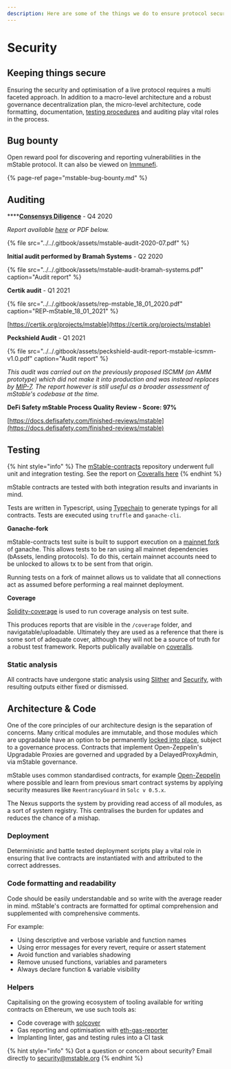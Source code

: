 ```yaml
---
description: Here are some of the things we do to ensure protocol security
---
```


# Security

## Keeping things secure

Ensuring the security and optimisation of a live protocol requires a multi faceted approach. In addition to a macro-level architecture and a robust governance decentralization plan, the micro-level architecture, code formatting, documentation, [testing procedures](./#testing) and auditing play vital roles in the process.

## Bug bounty

Open reward pool for discovering and reporting vulnerabilities in the mStable protocol. It can also be viewed on [Immunefi](https://immunefi.com/bounty/mstable/).

{% page-ref page="mstable-bug-bounty.md" %}

## Auditing

\*\*\*\*[**Consensys Diligence**](https://diligence.consensys.net/) - Q4 2020

_Report available_ [_here_](https://diligence.consensys.net/audits/2020/07/mstable-1.1/) _or PDF below._

{% file src="../../.gitbook/assets/mstable-audit-2020-07.pdf" %}

**Initial audit performed by Bramah Systems** - Q2 2020

{% file src="../../.gitbook/assets/mstable-audit-bramah-systems.pdf" caption="Audit report" %}

**Certik audit** - Q1 2021

{% file src="../../.gitbook/assets/rep-mstable\_18\_01\_2020.pdf" caption="REP-mStable\_18\_01\_2021" %}

[https://certik.org/projects/mstable](https://certik.org/projects/mstable)

**Peckshield Audit** - Q1 2021

{% file src="../../.gitbook/assets/peckshield-audit-report-mstable-icsmm-v1.0.pdf" caption="Audit report" %}

_This audit was carried out on the previously proposed ISCMM \(an AMM prototype\) which did not make it into production and was instead replaces by_ [_MIP-7_](https://forum.mstable.org/t/mip-7-masset-amm-with-feeders/344)_. The report however is still useful as a broader assessment of mStable's codebase at the time._

**DeFi Safety mStable Process Quality Review - Score: 97%**

[https://docs.defisafety.com/finished-reviews/mstable](https://docs.defisafety.com/finished-reviews/mstable)

## Testing

{% hint style="info" %}
The [mStable-contracts](https://github.com/mstable/mstable-contracts) repository underwent full unit and integration testing. See the report on [Coveralls here](https://coveralls.io/github/mstable/mStable-contracts)
{% endhint %}

mStable contracts are tested with both integration results and invariants in mind.

Tests are written in Typescript, using [Typechain](https://github.com/ethereum-ts/TypeChain) to generate typings for all contracts. Tests are executed using `truffle` and `ganache-cli`.

**Ganache-fork**

mStable-contracts test suite is built to support execution on a [mainnet fork](https://medium.com/ethereum-grid/forking-ethereum-mainnet-mint-your-own-dai-d8b62a82b3f7) of ganache. This allows tests to be ran using all mainnet dependencies \(bAssets, lending protocols\). To do this, certain mainnet accounts need to be unlocked to allows tx to be sent from that origin.

Running tests on a fork of mainnet allows us to validate that all connections act as assumed before performing a real mainnet deployment.

**Coverage**

[Solidity-coverage](https://github.com/sc-forks/solidity-coverage) is used to run coverage analysis on test suite.

This produces reports that are visible in the `/coverage` folder, and navigatable/uploadable. Ultimately they are used as a reference that there is some sort of adequate cover, although they will not be a source of truth for a robust test framework. Reports publically available on [coveralls](https://coveralls.io/github/mstable/mStable-contracts).

### Static analysis

All contracts have undergone static analysis using [Slither](https://github.com/crytic/slither) and [Securify](https://securify.chainsecurity.com/), with resulting outputs either fixed or dismissed.

## Architecture & Code

One of the core principles of our architecture design is the separation of concerns. Many critical modules are immutable, and those modules which are upgradable have an option to be permanently [locked into place](https://app.gitbook.com/@mstable/s/mstable/~/drafts/-M-OWaaE9NNL_1dZ2XvI/protocol/architecture#locking-modules), subject to a governance process. Contracts that implement Open-Zeppelin's Upgradable Proxies are governed and upgraded by a DelayedProxyAdmin, via mStable governance.

mStable uses common standardised contracts, for example [Open-Zeppelin](https://openzeppelin.com/contracts/) where possible and learn from previous smart contract systems by applying security measures like `ReentrancyGuard` in `Solc v 0.5.x`. 

The Nexus supports the system by providing read access of all modules, as a sort of system registry. This centralises the burden for updates and reduces the chance of a mishap.  

### **Deployment**

Deterministic and battle tested deployment scripts play a vital role in ensuring that live contracts are instantiated with and attributed to the correct addresses.

### Code formatting and readability

Code should be easily understandable and so write with the average reader in mind. mStable's contracts are formatted for optimal comprehension and supplemented with comprehensive comments.

For example:

* Using descriptive and verbose variable and function names
* Using error messages for every revert, require or assert statement
* Avoid function and variables shadowing
* Remove unused functions, variables and parameters
* Always declare function & variable visibility

### Helpers

Capitalising on the growing ecosystem of tooling available for writing contracts on Ethereum, we use such tools as:

* Code coverage with [solcover](https://github.com/sc-forks/solidity-coverage)
* Gas reporting and optimisation with [eth-gas-reporter](https://www.npmjs.com/package/eth-gas-reporter)
* Implanting linter, gas and testing rules into a CI task

{% hint style="info" %}
Got a question or concern about security? Email directly to [security@mstable.org](mailto:security@mstable.org)
{% endhint %}

